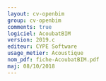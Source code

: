 ```yaml
---
layout: cv-openbim
group: cv-openbim
comments: true
logiciel: AcoubatBIM
version: 2019.c
editeur: CYPE Software
usage_metier: Acoustique
nom_pdf: fiche-AcoubatBIM.pdf
maj: 08/10/2018
---
```


